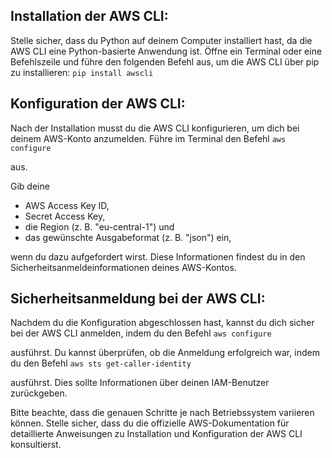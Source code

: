 ## Installation der AWS CLI:
Stelle sicher, dass du Python auf deinem Computer installiert hast, da die AWS CLI eine Python-basierte Anwendung ist.
Öffne ein Terminal oder eine Befehlszeile und führe den folgenden Befehl aus, um die AWS CLI über pip zu installieren:
`pip install awscli`

## Konfiguration der AWS CLI:
Nach der Installation musst du die AWS CLI konfigurieren, um dich bei deinem AWS-Konto anzumelden.
Führe im Terminal den Befehl 
`aws configure` 

aus.

Gib deine 
* AWS Access Key ID,
* Secret Access Key,
* die Region (z. B. "eu-central-1") und
* das gewünschte Ausgabeformat (z. B. "json") ein,

wenn du dazu aufgefordert wirst. Diese Informationen findest du in den Sicherheitsanmeldeinformationen deines AWS-Kontos.

## Sicherheitsanmeldung bei der AWS CLI:
Nachdem du die Konfiguration abgeschlossen hast, kannst du dich sicher bei der AWS CLI anmelden, indem du den Befehl 
`aws configure` 

ausführst.
Du kannst überprüfen, ob die Anmeldung erfolgreich war, indem du den Befehl 
`aws sts get-caller-identity` 

ausführst. Dies sollte Informationen über deinen IAM-Benutzer zurückgeben.

Bitte beachte, dass die genauen Schritte je nach Betriebssystem variieren können. Stelle sicher, dass du die offizielle AWS-Dokumentation für detaillierte Anweisungen zu Installation und Konfiguration der AWS CLI konsultierst.
